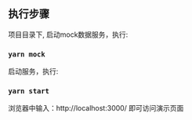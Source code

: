 ## 执行步骤

项目目录下, 启动mock数据服务，执行:

### `yarn mock`

启动服务，执行:

### `yarn start`

浏览器中输入：http://localhost:3000/
即可访问演示页面

